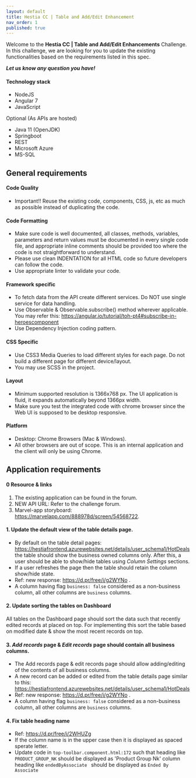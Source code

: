 ```yaml
---
layout: default
title: Hestia CC | Table and Add/Edit Enhancement
nav_order: 1
published: true
---
```


Welcome to the **Hestia CC | Table and Add/Edit Enhancements** Challenge. In this challenge, we are looking for you to update the existing functionalities based on the requirements listed in this spec.

***Let us know any question you have!***

#### Technology stack

* NodeJS
* Angular 7
* JavaScript

Optional (As APIs are hosted)
* Java 11 (OpenJDK)
* Springboot
* REST
* Microsoft Azure
* MS-SQL

## General requirements

#### Code Quality
* Important!! Reuse the existing code, components, CSS, js, etc as much as possible instead of duplicating the code.


#### Code Formatting
* Make sure code is well documented, all classes, methods, variables, parameters and return values must be documented in every single code file, and appropriate inline comments should be provided too where the code is not straightforward to understand.
* Please use clean INDENTATION for all HTML code so future developers can follow the code.
* Use appropriate linter to validate your code.

#### Framework specific
* To fetch data from the API create different services. Do NOT use single service for data handling.
* Use Observable & Observable.subscribe() method wherever applicable. You may refer this: https://angular.io/tutorial/toh-pt4#subscribe-in-heroescomponent
* Use Dependency Injection coding pattern.

#### CSS Specific
* Use CSS3 Media Queries to load different styles for each page. Do not build a different page for different device/layout.
* You may use SCSS in the project.

#### Layout
* Minimum supported resolution is 1366x768 px. The UI application is fluid, it expands automatically beyond 1366px width.
* Make sure you test the integrated code with chrome browser since the Web UI is supposed to be desktop responsive.

#### Platform
* Desktop: Chrome Browsers (Mac & Windows).
* All other browsers are out of scope. This is an internal application and the client will only be using Chrome.

## Application requirements

>>>
#### 0 Resource & links
1. The existing application can be found in the forum.
1. NEW API URL: Refer to the challenge forum.
1. Marvel-app storyboard: https://marvelapp.com/888978d/screen/54568722.
>>>

>>>
#### 1. Update the default view of the table details page.
* By default on the table detail pages: https://hestiafrontend.azurewebsites.net/details/user_schema1/HotDeals the table should show the business owned columns only. After this, a user should be able to show/hide tables using *Column Settings* sections.
* If a user refreshes the page then the table should retain the column show/hide state.
* Ref: new response: https://d.pr/free/i/g2WYNo .  
* A column having flag `business: false` considered as a non-business column, all other columns are `business` columns.
>>>

>>>
#### 2. Update sorting the tables on Dashboard 
All tables on the Dashboard page should sort the data such that recently edited records at placed on top. For implementing this sort the table based on modified date & show the most recent records on top.
>>>

>>>
#### 3. *Add records* page & *Edit records* page should contain all business columns.
* The Add records page & edit records page should allow adding/editing of the contents of all business columns.
* A new record can be added or edited from the table details page similar to this: https://hestiafrontend.azurewebsites.net/details/user_schema1/HotDeals
* Ref: new response: https://d.pr/free/i/g2WYNo .
* A column having flag `business: false` considered as a non-business column, all other columns are `business` columns.
>>>

>>>
#### 4. Fix table heading name
* Ref: https://d.pr/free/i/2WHUZg
* If the column name is in the upper case then it is displayed as spaced sperate letter. 
* Update code in `top-toolbar.component.html:172` such that heading like `PRODUCT_GROUP_NK` should be displayed as 'Product Group Nk' column heading like `endedByAssociate ` should be displayed as `Ended By Associate`
>>>
